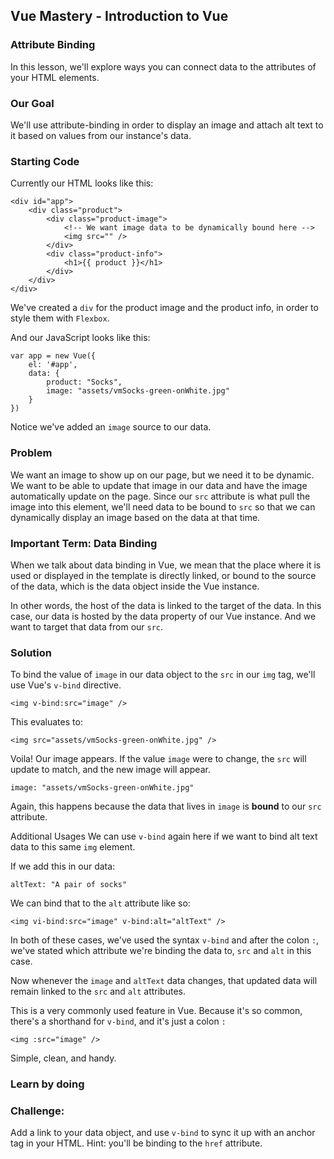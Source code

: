 ## Vue Mastery - Introduction to Vue

### Attribute Binding
In this lesson, we'll explore ways you can connect data to the attributes of your HTML elements.

### Our Goal
We'll use attribute-binding in order to display an image and attach alt text to it based on values from our instance's data.

### Starting Code
Currently our HTML looks like this:

```
<div id="app">
    <div class="product">
        <div class="product-image">
            <!-- We want image data to be dynamically bound here -->
            <img src="" />
        </div>
        <div class="product-info">
            <h1>{{ product }}</h1>
        </div>
    </div>
</div>
```

We've created a `div` for the product image and the product info, in order to style them with `Flexbox`.

And our JavaScript looks like this:

```
var app = new Vue({
    el: '#app',
    data: {
        product: "Socks",
        image: "assets/vmSocks-green-onWhite.jpg"
    }
})
```

Notice we've added an `image` source to our data.

### Problem
We want an image to show up on our page, but we need it to be dynamic. We want to be able to update that image in our data and have the image automatically update on the page. Since our `src` attribute is what pull the image into this element, we'll need data to be bound to `src` so that we can dynamically display an image based on the data at that time.

### Important Term: Data Binding
When we talk about data binding in Vue, we mean that the place where it is used or displayed in the template is directly linked, or bound to the source of the data, which is the data object inside the Vue instance.

In other words, the host of the data is linked to the target of the data. In this case, our data is hosted by the data property of our Vue instance. And we want to target that data from our `src`.

### Solution
To bind the value of `image` in our data object to the `src` in our `img` tag, we'll use Vue's `v-bind` directive.

```
<img v-bind:src="image" />
```

This evaluates to:

```
<img src="assets/vmSocks-green-onWhite.jpg" />
```

Voila! Our image appears. If the value `image` were to change, the `src` will update to match, and the new image will appear.

```
image: "assets/vmSocks-green-onWhite.jpg"
```

Again, this happens because the data that lives in `image` is __bound__ to our `src` attribute.

Additional Usages
We can use `v-bind` again here if we want to bind alt text data to this same `img` element.

If we add this in our data:

```
altText: "A pair of socks"
```

We can bind that to the `alt` attribute like so:

```
<img vi-bind:src="image" v-bind:alt="altText" />
```

In both of these cases, we've used the syntax `v-bind` and after the colon `:`, we've stated which attribute we're binding the data to, `src` and `alt` in this case.

Now whenever the `image` and `altText` data changes, that updated data will remain linked to the `src` and `alt` attributes.

This is a very commonly used feature in Vue. Because it's so common, there's a shorthand for `v-bind`, and it's just a colon `:`

```
<img :src="image" />
```

Simple, clean, and handy.

### Learn by doing
### Challenge:
Add a link to your data object, and use `v-bind` to sync it up with an anchor tag in your HTML. Hint: you'll be binding to the `href` attribute.




